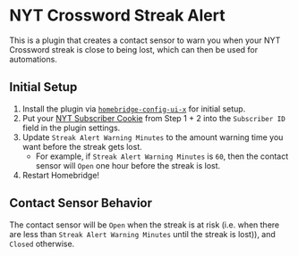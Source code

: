# NYT Crossword Streak Alert

This is a plugin that creates a contact sensor to warn you when your NYT Crossword streak is close to being lost, which can then be used for automations.

## Initial Setup

1. Install the plugin via [`homebridge-config-ui-x`](https://github.com/oznu/homebridge-config-ui-x#readme) for initial setup.
2. Put your [NYT Subscriber Cookie](https://xwstats.com/link) from Step 1 + 2 into the `Subscriber ID` field in the plugin settings.
3. Update `Streak Alert Warning Minutes` to the amount warning time you want before the streak gets lost.
    - For example, if `Streak Alert Warning Minutes` is `60`, then the contact sensor will `Open` one hour before the streak is lost.
4. Restart Homebridge!

## Contact Sensor Behavior

The contact sensor will be `Open` when the streak is at risk (i.e. when there are less than `Streak Alert Warning Minutes` until the streak is lost)), and `Closed` otherwise.
